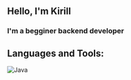 ## Hello, I'm Kirill
### I'm a begginer backend developer
 
 
## Languages and Tools:
![Java](https://img.shields.io/badge/-Java-000000??style=for-the-badge&logo=java&logoColor=ffffff)
